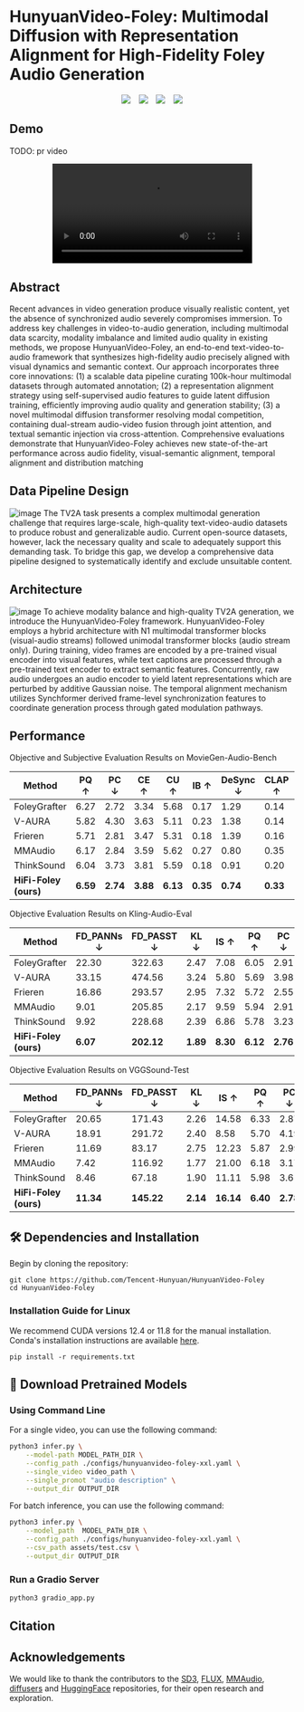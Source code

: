 # HunyuanVideo-Foley: Multimodal Diffusion with Representation Alignment for High-Fidelity Foley Audio Generation

<div align="center">
  <a href="https://aivideo.hunyuan.tencent.com"><img src="https://img.shields.io/static/v1?label=Project&message=Web&color=green"></a> &ensp;
  <a href="https://github.com/Tencent-Hunyuan/HunyuanVideo-Foley"><img src="https://img.shields.io/static/v1?label=Code&message=Github&color=blue"></a> &ensp;
  <a href="https://arxiv.org/abs/2506.17201"><img src="https://img.shields.io/badge/ArXiv-2506.17201-red"></a> &ensp;
  <a href="https://huggingface.co/tencent/HunyuanVideo-Foley"><img src="https://img.shields.io/static/v1?label=Model&message=HuggingFace&color=yellow"></a>
</div>


## **Demo**
TODO: pr video

<div align="center">
  <video src="https://github.com/user-attachments/assets/d8548970-4271-49eb-833d-1d346f5f31e0" width="70%"> </video>
</div>

## Abstract
Recent advances in video generation produce visually realistic content, yet the absence of synchronized audio severely compromises immersion. To address key challenges in video-to-audio generation, including multimodal data scarcity, modality imbalance and limited audio quality in existing methods, we propose HunyuanVideo-Foley, an end-to-end text-video-to-audio framework that synthesizes high-fidelity audio precisely aligned with visual dynamics and semantic context. Our approach incorporates three core innovations: (1) a scalable data pipeline curating 100k-hour multimodal datasets through automated annotation; (2) a representation alignment strategy using self-supervised audio features to guide latent diffusion training, efficiently improving audio quality and generation stability; (3) a novel multimodal diffusion transformer resolving modal competition, containing dual-stream audio-video fusion through joint attention, and textual semantic injection via cross-attention. Comprehensive evaluations demonstrate that HunyuanVideo-Foley achieves new state-of-the-art performance across audio fidelity, visual-semantic alignment, temporal alignment and distribution matching

## Data Pipeline Design
![image](assets/data_pipeline.png)
The TV2A task presents a complex multimodal generation challenge that requires large-scale, high-quality text-video-audio datasets to produce robust and generalizable audio. Current open-source datasets, however, lack the necessary quality and scale to adequately support this demanding task. To bridge this gap, we develop a comprehensive data pipeline designed to systematically identify and exclude unsuitable content.

## Architecture
![image](assets/model_arch.png)
To achieve modality balance and high-quality TV2A generation, we introduce the HunyuanVideo-Foley framework. HunyuanVideo-Foley employs a hybrid architecture with N1 multimodal transformer blocks (visual-audio streams) followed unimodal transformer blocks (audio stream only). During training, video frames are encoded by a pre-trained visual encoder into visual features, while text captions are processed through a pre-trained text encoder to extract semantic features. Concurrently, raw audio undergoes an audio encoder to yield latent representations which are perturbed by additive Gaussian noise. The temporal alignment mechanism utilizes Synchformer derived frame-level synchronization features to coordinate generation process through gated modulation pathways.


## Performance

Objective and Subjective Evaluation Results on MovieGen-Audio-Bench

| Method | PQ ↑ | PC ↓ | CE ↑ | CU ↑ | IB ↑ | DeSync ↓ | CLAP ↑ | MOS-Q ↑ | MOS-S ↑ | MOS-T ↑ |
|--------|------|------|------|------|------|----------|---------|----------|----------|----------|
| FoleyGrafter | 6.27 | 2.72 | 3.34 | 5.68 | 0.17 | 1.29 | 0.14 | 3.36±0.78 | 3.54±0.88 | 3.46±0.95 |
| V-AURA | 5.82 | 4.30 | 3.63 | 5.11 | 0.23 | 1.38 | 0.14 | 2.55±0.97 | 2.60±1.20 | 2.70±1.37 |
| Frieren | 5.71 | 2.81 | 3.47 | 5.31 | 0.18 | 1.39 | 0.16 | 2.92±0.95 | 2.76±1.20 | 2.94±1.26 |
| MMAudio | 6.17 | 2.84 | 3.59 | 5.62 | 0.27 | 0.80 | 0.35 | 3.58±0.84 | 3.63±1.00 | 3.47±1.03 |
| ThinkSound | 6.04 | 3.73 | 3.81 | 5.59 | 0.18 | 0.91 | 0.20 | 3.20±0.97 | 3.01±1.04 | 3.02±1.08 |
| **HiFi-Foley (ours)** | **6.59** | **2.74** | **3.88** | **6.13** | **0.35** | **0.74** | **0.33** | **4.14±0.68** | **4.12±0.77** | **4.15±0.75** |


Objective Evaluation Results on Kling-Audio-Eval

| Method | FD_PANNs ↓ | FD_PASST ↓ | KL ↓ | IS ↑ | PQ ↑ | PC ↓ | CE ↑ | CU ↑ | IB ↑ | DeSync ↓ | CLAP ↑ |
|--------|------------|------------|------|------|------|------|------|------|------|----------|---------|
| FoleyGrafter | 22.30 | 322.63 | 2.47 | 7.08 | 6.05 | 2.91 | 3.28 | 5.44 | 0.22 | 1.23 | 0.22 |
| V-AURA | 33.15 | 474.56 | 3.24 | 5.80 | 5.69 | 3.98 | 3.13 | 4.83 | 0.25 | 0.86 | 0.13 |
| Frieren | 16.86 | 293.57 | 2.95 | 7.32 | 5.72 | 2.55 | 2.88 | 5.10 | 0.21 | 0.86 | 0.16 |
| MMAudio | 9.01 | 205.85 | 2.17 | 9.59 | 5.94 | 2.91 | 3.30 | 5.39 | 0.30 | 0.56 | 0.27 |
| ThinkSound | 9.92 | 228.68 | 2.39 | 6.86 | 5.78 | 3.23 | 3.12 | 5.11 | 0.22 | 0.67 | 0.22 |
| **HiFi-Foley (ours)** | **6.07** | **202.12** | **1.89** | **8.30** | **6.12** | **2.76** | **3.22** | **5.53** | **0.38** | **0.54** | **0.24** |


Objective Evaluation Results on VGGSound-Test

| Method | FD_PANNs ↓ | FD_PASST ↓ | KL ↓ | IS ↑ | PQ ↑ | PC ↓ | CE ↑ | CU ↑ | IB ↑ | DeSync ↓ | CLAP ↑ |
|--------|------------|------------|------|------|------|------|------|------|------|----------|---------|
| FoleyGrafter | 20.65 | 171.43 | 2.26 | 14.58 | 6.33 | 2.87 | 3.60 | 5.74 | 0.26 | 1.22 | 0.19 |
| V-AURA | 18.91 | 291.72 | 2.40 | 8.58 | 5.70 | 4.19 | 3.49 | 4.87 | 0.27 | 0.72 | 0.12 |
| Frieren | 11.69 | 83.17 | 2.75 | 12.23 | 5.87 | 2.99 | 3.54 | 5.32 | 0.23 | 0.85 | 0.11 |
| MMAudio | 7.42 | 116.92 | 1.77 | 21.00 | 6.18 | 3.17 | 4.03 | 5.61 | 0.33 | 0.47 | 0.25 |
| ThinkSound | 8.46 | 67.18 | 1.90 | 11.11 | 5.98 | 3.61 | 3.81 | 5.33 | 0.24 | 0.57 | 0.16 |
| **HiFi-Foley (ours)** | **11.34** | **145.22** | **2.14** | **16.14** | **6.40** | **2.78** | **3.99** | **5.79** | **0.36** | **0.53** | **0.24** |



## 🛠️ Dependencies and Installation

Begin by cloning the repository:
```shell
git clone https://github.com/Tencent-Hunyuan/HunyuanVideo-Foley
cd HunyuanVideo-Foley
```

### Installation Guide for Linux
We recommend CUDA versions 12.4 or 11.8 for the manual installation.
Conda's installation instructions are available [here](https://docs.anaconda.com/free/miniconda/index.html).

```shell
pip install -r requirements.txt
```


## 🧱 Download Pretrained Models
<!-- The details of download pretrained models are shown [here](ckpts/README.md). -->


### Using Command Line

For a single video, you can use the following command:

```bash
python3 infer.py \
    --model-path MODEL_PATH_DIR \
    --config_path ./configs/hunyuanvideo-foley-xxl.yaml \
    --single_video video_path \
    --single_promot "audio description" \
    --output_dir OUTPUT_DIR
```

For batch inference, you can use the following command:

```bash
python3 infer.py \
    --model_path  MODEL_PATH_DIR \
    --config_path ./configs/hunyuanvideo-foley-xxl.yaml \
    --csv_path assets/test.csv \
    --output_dir OUTPUT_DIR
```


### Run a Gradio Server

```bash
python3 gradio_app.py
```

## Citation

## Acknowledgements

We would like to thank the contributors to the [SD3](https://huggingface.co/stabilityai/stable-diffusion-3-medium), [FLUX](https://github.com/black-forest-labs/flux), [MMAudio](https://github.com/hkchengrex/MMAudio), [diffusers](https://github.com/huggingface/diffusers) and [HuggingFace](https://huggingface.co) repositories, for their open research and exploration.
